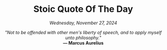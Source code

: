 <h1 align="center">Stoic Quote Of The Day</h1>

<p align="center"><em>Wednesday, November 27, 2024</em></p>

<p align="center">
  <em>"Not to be offended with other men's liberty of speech, and to apply myself unto philosophy."</em><br>
  <strong>— Marcus Aurelius</strong>
</p>
